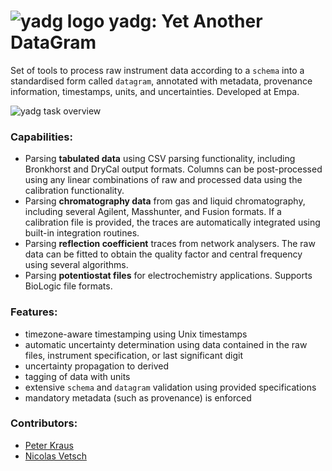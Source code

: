 # ![**yadg** logo](./docs/source/images/yadg.svg) yadg: Yet Another DataGram

Set of tools to process raw instrument data according to a `schema` into a standardised form called `datagram`, annotated with metadata, provenance information, timestamps, units, and uncertainties. Developed at Empa.

![**yadg** task overview](./docs/source/images/schema_yadg_datagram.png)

### Capabilities:
- Parsing **tabulated data** using CSV parsing functionality, including Bronkhorst and DryCal output formats. Columns can be post-processed using any linear combinations of raw and processed data using the calibration functionality.
- Parsing **chromatography data** from gas and liquid chromatography, including several Agilent, Masshunter, and Fusion formats. If a calibration file is provided, the traces are automatically integrated using built-in integration routines.
- Parsing **reflection coefficient** traces from network analysers. The raw data can be fitted to obtain the quality factor and central frequency using several algorithms.
- Parsing **potentiostat files** for electrochemistry applications. Supports BioLogic file formats.

### Features:
- timezone-aware timestamping using Unix timestamps
- automatic uncertainty determination using data contained in the raw files, instrument specification, or last significant digit
- uncertainty propagation to derived 
- tagging of data with units
- extensive `schema` and `datagram` validation using provided specifications
- mandatory metadata (such as provenance) is enforced

### Contributors:
- [Peter Kraus](http://github.com/PeterKraus)
- [Nicolas Vetsch](http://github.com/vetschn)
